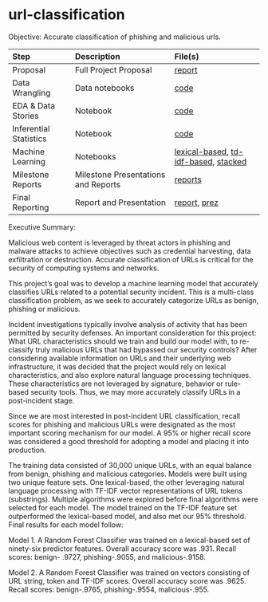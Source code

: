 # url-classification

Objective: Accurate classification of phishing and malicious urls.

| Step|Description|File(s)|
|:----|:----------|:------|
|Proposal|Full Project Proposal|[report](https://github.com/hlplacid/url-classification/blob/main/URL%20Classification%20Project%20Proposal.pdf)|
|Data Wrangling|Data notebooks|[code](https://github.com/hlplacid/url-classification/tree/main/Data)|
|EDA & Data Stories|Notebook|[code](https://github.com/hlplacid/url-classification/blob/main/EDA%20and%20Data%20Stories.ipynb)|
|Inferential Statistics|Notebook|[code](https://github.com/hlplacid/url-classification/blob/main/Inferential%20Statistics.ipynb)|
|Machine Learning|Notebooks|[lexical-based](https://github.com/hlplacid/url-classification/blob/main/Machine%20Learning%20with%20Lexical%20Feature%20Set.ipynb), [td-idf-based](https://github.com/hlplacid/url-classification/blob/main/Machine%20Learning%20Using%20TF-IDF%20Scores.ipynb), [stacked](https://github.com/hlplacid/url-classification/blob/main/Machine%20Learning%20-%20Stacked%20Classifiers.ipynb)|
|Milestone Reports|Milestone Presentations and Reports|[reports](https://github.com/hlplacid/url-classification/tree/main/MilestoneReports)|
|Final Reporting|Report and Presentation|[report](https://github.com/hlplacid/url-classification/blob/main/FinalReports/Final%20Report.docx), [prez](https://github.com/hlplacid/url-classification/blob/main/FinalReports/Final%20Presentation.pptx)|

Executive Summary:

Malicious web content is leveraged by threat actors in phishing and malware attacks to achieve objectives such as credential harvesting, data exfiltration or destruction. Accurate classification of URLs is critical for the security of computing systems and networks.

This project’s goal was to develop a machine learning model that accurately classifies URLs related to a potential security incident. This is a multi-class classification problem, as we seek to accurately categorize URLs as benign, phishing or malicious. 

Incident investigations typically involve analysis of activity that has been permitted by security defenses. An important consideration for this project: What URL characteristics should we train and build our model with, to re-classify truly malicious URLs that had bypassed our security controls? After considering available information on URLs and their underlying web infrastructure, it was decided that the project would rely on lexical characteristics, and also explore natural language processing techniques. These characteristics are not leveraged by signature, behavior or rule-based security tools. Thus, we may more accurately classify URLs in a post-incident stage.

Since we are most interested in post-incident URL classification, recall scores for phishing and malicious URLs were designated as the most important scoring mechanism for our model. A 95% or higher recall score was considered a good threshold for adopting a model and placing it into production. 

The training data consisted of 30,000 unique URLs, with an equal balance from benign, phishing and malicious categories. Models were built using two unique feature sets. One lexical-based, the other leveraging natural language processing with TF-IDF vector representations of URL tokens (substrings).  Multiple algorithms were explored before final algorithms were selected for each model. The model trained on the TF-IDF feature set outperformed the lexical-based model, and also met our 95% threshold. Final results for each model follow:

Model 1. A Random Forest Classifier was trained on a lexical-based set of ninety-six predictor features. Overall accuracy score was .931. Recall scores: benign- .9727, phishing-.9055, and malicious-.9158.

Model 2. A Random Forest Classifier was trained on vectors consisting of URL string, token and TF-IDF scores. Overall accuracy score was .9625. Recall scores: benign-.9765, phishing-.9554, malicious-.955.
